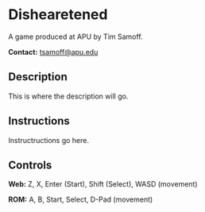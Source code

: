# Dishearetened

A game produced at APU by Tim Samoff.

**Contact:** tsamoff@apu.edu

## Description

This is where the description will go.

## Instructions

Instructructions go here.

## Controls

**Web:** Z, X, Enter (Start), Shift (Select), WASD (movement)

**ROM:** A, B, Start, Select, D-Pad (movement)